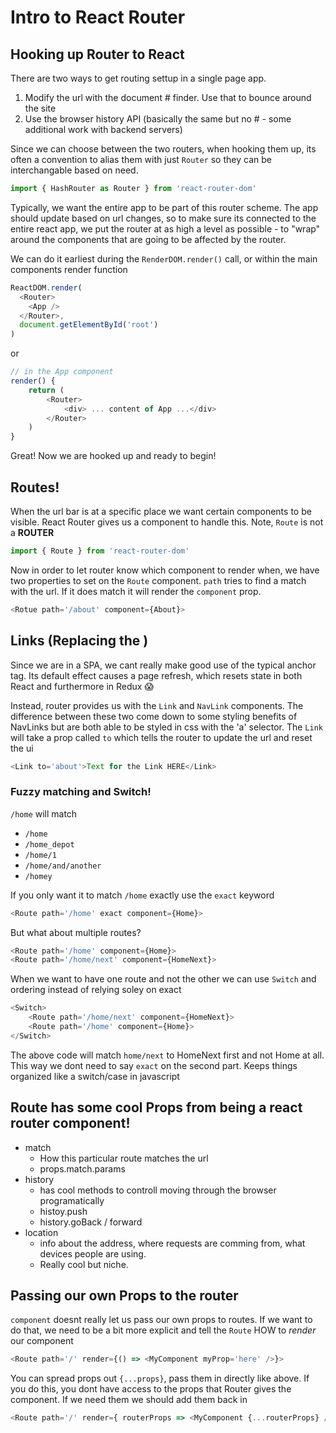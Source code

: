 # Intro to React Router

## Hooking up Router to React

There are two ways to get routing settup in a single page app.

1. Modify the url with the document # finder. Use that to bounce around the site
2. Use the browser history API (basically the same but no # - some additional work with backend servers)

Since we can choose between the two routers, when hooking them up, its often a convention to alias them with just `Router` so they can be interchangable based on need.

```js
import { HashRouter as Router } from 'react-router-dom'
```

Typically, we want the entire app to be part of this router scheme. The app should update based on url changes, so to make sure its connected to the entire react app, we put the router at as high a level as possible - to "wrap" around the components that are going to be affected by the router.

We can do it earliest during the `RenderDOM.render()` call, or within the main components render function

```js
ReactDOM.render(
  <Router>
    <App />
  </Router>,
  document.getElementById('root')
)
```

or

```js
// in the App component
render() {
    return (
        <Router>
            <div> ... content of App ...</div>
        </Router>
    )
}
```

Great! Now we are hooked up and ready to begin!

## Routes!

When the url bar is at a specific place we want certain components to be visible. React Router gives us a component to handle this. Note, `Route` is not a **ROUTER**

```js
import { Route } from 'react-router-dom'
```

Now in order to let router know which component to render when, we have two properties to set on the `Route` component. `path` tries to find a match with the url. If it does match it will render the `component` prop.

```js
<Rotue path='/about' component={About}>
```

## Links (Replacing the <a>)

Since we are in a SPA, we cant really make good use of the typical anchor tag. Its default effect causes a page refresh, which resets state in both React and furthermore in Redux 😱

Instead, router provides us with the `Link` and `NavLink` components. The difference between these two come down to some styling benefits of NavLinks but are both able to be styled in css with the 'a' selector. The `Link` will take a prop called `to` which tells the router to update the url and reset the ui

```js
<Link to='about'>Text for the Link HERE</Link>
```

### Fuzzy matching and Switch!

`/home` will match

- `/home`
- `/home_depot`
- `/home/1`
- `/home/and/another`
- `/homey`

If you only want it to match `/home` exactly use the `exact` keyword

```js
<Route path='/home' exact component={Home}>
```

But what about multiple routes?

```js
<Route path='/home' component={Home}>
<Route path='/home/next' component={HomeNext}>
```

When we want to have one route and not the other we can use `Switch` and ordering instead of relying soley on exact

```js
<Switch>
    <Route path='/home/next' component={HomeNext}>
    <Route path='/home' component={Home}>
</Switch>
```

The above code will match `home/next` to HomeNext first and not Home at all. This way we dont need to say `exact` on the second part. Keeps things organized like a switch/case in javascript

## Route has some cool Props from being a react router component!

- match
  - How this particular route matches the url
  - props.match.params
- history
  - has cool methods to controll moving through the browser programatically
  - histoy.push
  - history.goBack / forward
- location
  - info about the address, where requests are comming from, what devices people are using.
  - Really cool but niche.

## Passing our own Props to the router

`component` doesnt really let us pass our own props to routes. If we want to do that, we need to be a bit more explicit and tell the `Route` HOW to _render_ our component

```js
<Route path='/' render={() => <MyComponent myProp='here' />}>
```

You can spread props out `{...props}`, pass them in directly like above. If you do this, you dont have access to the props that Router gives the component. If we need them we should add them back in

```js
<Route path='/' render={ routerProps => <MyComponent {...routerProps} />}>
```
